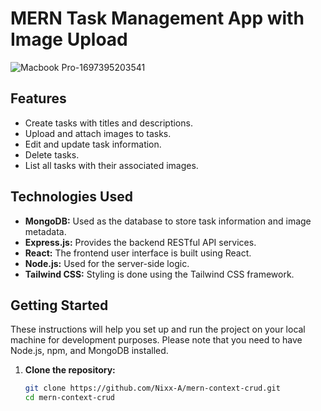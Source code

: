 # MERN Task Management App with Image Upload


![Macbook Pro-1697395203541](https://github.com/Nixx-A/mern-context-crud/assets/71731922/a2f6a734-de90-47a9-aded-e2f2300b7f20)


## Features

- Create tasks with titles and descriptions.
- Upload and attach images to tasks.
- Edit and update task information.
- Delete tasks.
- List all tasks with their associated images.

## Technologies Used

- **MongoDB:** Used as the database to store task information and image metadata.
- **Express.js:** Provides the backend RESTful API services.
- **React:** The frontend user interface is built using React.
- **Node.js:** Used for the server-side logic.
- **Tailwind CSS:** Styling is done using the Tailwind CSS framework.

## Getting Started

These instructions will help you set up and run the project on your local machine for development purposes. Please note that you need to have Node.js, npm, and MongoDB installed.

1. **Clone the repository:**

   ```bash
   git clone https://github.com/Nixx-A/mern-context-crud.git
   cd mern-context-crud
